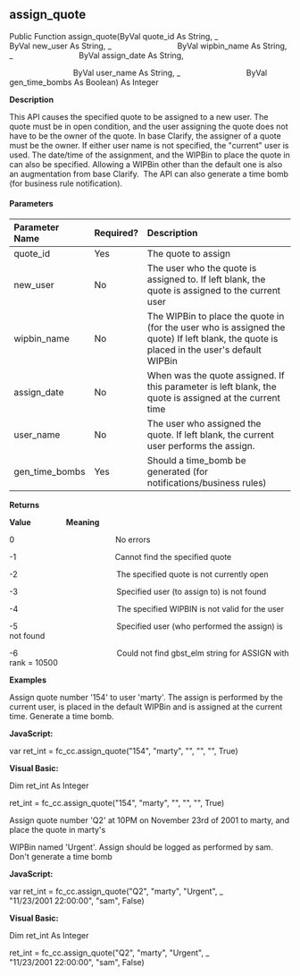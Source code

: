 assign_quote
------------

Public Function assign_quote(ByVal quote_id As String, _
                             ByVal new_user As String, _
                             ByVal wipbin_name As String, _
                             ByVal assign_date As String,

                             ByVal user_name As String, _
                             ByVal gen_time_bombs As Boolean) As Integer

**Description**

This API causes the specified quote to be assigned to a new user. The quote must be in open condition, and the user assigning the quote does not have to be the owner of the quote. In base Clarify, the assigner of a quote must be the owner. If either user name is not specified, the "current" user is used. The date/time of the assignment, and the WIPBin to place the quote in can also be specified. Allowing a WIPBin other than the default one is also an augmentation from base Clarify.  The API can also generate a time bomb (for business rule notification).

#### Parameters

| Parameter Name | Required? | Description |
|:--- |:--- |:--- |
| quote_id | Yes | The quote to assign |
| new_user | No | The user who the quote is assigned to. If left blank, the quote is assigned to the current user |
| wipbin_name | No | The WIPBin to place the quote in (for the user who is assigned the quote) If left blank, the quote is placed in the user's default WIPBin |
| assign_date | No | When was the quote assigned. If this parameter is left blank, the quote is assigned at the current time |
| user_name | No | The user who assigned the quote. If left blank, the current user performs the assign. |
| gen_time_bombs | Yes | Should a time_bomb be generated (for notifications/business rules) |

**Returns**

**Value**                **Meaning**

0                                              No errors

-1                                             Cannot find the specified quote

-2                                             The specified quote is not currently open

-3                                             Specified user (to assign to) is not found

-4                                             The specified WIPBIN is not valid for the user

-5                                             Specified user (who performed the assign) is not found

-6                                             Could not find gbst_elm string for ASSIGN with rank = 10500

**Examples**

 Assign quote number '154' to user 'marty'. The assign is performed by the current user, is placed in the default WIPBin and is assigned at the current time. Generate a time bomb.

**JavaScript:**

var ret_int = fc_cc.assign_quote("154", "marty", "", "", "", True)

**Visual Basic:**

Dim ret_int As Integer

ret_int = fc_cc.assign_quote("154", "marty", "", "", "", True)

 Assign quote number 'Q2' at 10PM on November 23rd of 2001 to marty, and place the quote in marty's

WIPBin named 'Urgent'. Assign should be logged as performed by sam. Don't generate a time bomb

**JavaScript:**

var ret_int = fc_cc.assign_quote("Q2", "marty", "Urgent", _
                            "11/23/2001 22:00:00", "sam", False)

**Visual Basic:**

Dim ret_int As Integer

ret_int = fc_cc.assign_quote("Q2", "marty", "Urgent", _
                            "11/23/2001 22:00:00", "sam", False)
